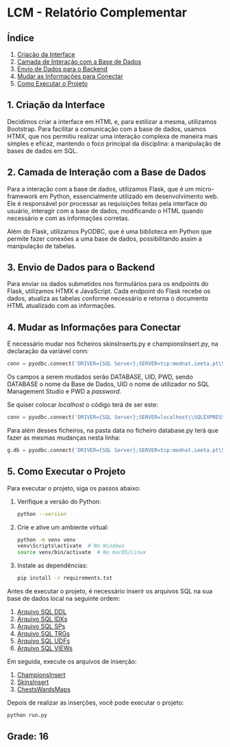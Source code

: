 # LCM - Relatório Complementar

## Índice

1. [Criação da Interface](#criação-da-interface)
2. [Camada de Interação com a Base de Dados](#camada-de-interação-com-a-base-de-dados)
3. [Envio de Dados para o Backend](#envio-de-dados-para-o-backend)
4. [Mudar as Informações para Conectar](#mudar-as-informações-para-conectar)
5. [Como Executar o Projeto](#como-executar-o-projeto)

## 1. Criação da Interface

Decidimos criar a interface em HTML e, para estilizar a mesma, utilizamos Bootstrap. Para facilitar a comunicação com a base de dados, usamos HTMX, que nos permitiu realizar uma interação complexa de maneira mais simples e eficaz, mantendo o foco principal da disciplina: a manipulação de bases de dados em SQL.

## 2. Camada de Interação com a Base de Dados

Para a interação com a base de dados, utilizamos Flask, que é um micro-framework em Python, essencialmente utilizado em desenvolvimento web. Ele é responsável por processar as requisições feitas pela interface do usuário, interagir com a base de dados, modificando o HTML quando necessário e com as informações corretas.

Além do Flask, utilizamos PyODBC, que é uma biblioteca em Python que permite fazer conexões a uma base de dados, possibilitando assim a manipulação de tabelas.

## 3. Envio de Dados para o Backend

Para enviar os dados submetidos nos formulários para os endpoints do Flask, utilizamos HTMX e JavaScript. Cada endpoint do Flask recebe os dados, atualiza as tabelas conforme necessário e retorna o documento HTML atualizado com as informações.

## 4. Mudar as Informações para Conectar

É necessário mudar nos ficheiros skinsInserts.py e championsInsert.py, na declaração da variável conn:
```python 
conn = pyodbc.connect('DRIVER={SQL Server};SERVER=tcp:mednat.ieeta.pt\SQLSERVER,8101;DATABASE=p11g1;UID=p11g1;PWD=RMachado@10')
```
Os campos a serem mudados serão DATABASE, UID, PWD, sendo DATABASE o nome da Base de Dados, UID o nome de utilizador no SQL Management Studio e PWD a *password*.

Se quiser colocar *localhost* o código terá de ser este:
```python 
conn = pyodbc.connect('DRIVER={SQL Server};SERVER=localhost\\SQLEXPRESS;DATABASE=p11g1;Trusted_Connection=yes;')

```
Para além desses ficheiros, na pasta data no ficheiro database.py terá que fazer as mesmas mudanças nesta linha:
```python
g.db = pyodbc.connect('DRIVER={SQL Server};SERVER=tcp:mednat.ieeta.pt\SQLSERVER,8101;DATABASE=p11g1;UID=p11g1;PWD=RMachado@10')
```
## 5. Como Executar o Projeto

Para executar o projeto, siga os passos abaixo:

1. Verifique a versão do Python:
    ```bash
    python --version
    ```

2. Crie e ative um ambiente virtual:
    ```bash
    python -m venv venv
    venv\Scripts\activate  # No Windows
    source venv/bin/activate  # No macOS/Linux
    ```

3. Instale as dependências:
    ```bash
    pip install -r requirements.txt
    ```

Antes de executar o projeto, é necessário inserir os arquivos SQL na sua base de dados local na seguinte ordem:

1. [Arquivo SQL DDL](docs/DDL.sql)
2. [Arquivo SQL IDXs](docs/IDXs.sql)
3. [Arquivo SQL SPs](docs/SPs.sql)
4. [Arquivo SQL TRGs](docs/TRGs.sql)
5. [Arquivo SQL UDFs](docs/UDFs.sql)
6. [Arquivo SQL VIEWs](docs/VIEWs.sql)

Em seguida, execute os arquivos de inserção:

1. [ChampionsInsert](docs/insertions/championsInsert.py)
2. [SkinsInsert](docs/insertions/skinsInsert.py)
3. [ChestsWardsMaps](docs/insertions/chests&wardsInsert.sql)

Depois de realizar as inserções, você pode executar o projeto:

```bash
python run.py
```

## Grade: 16
